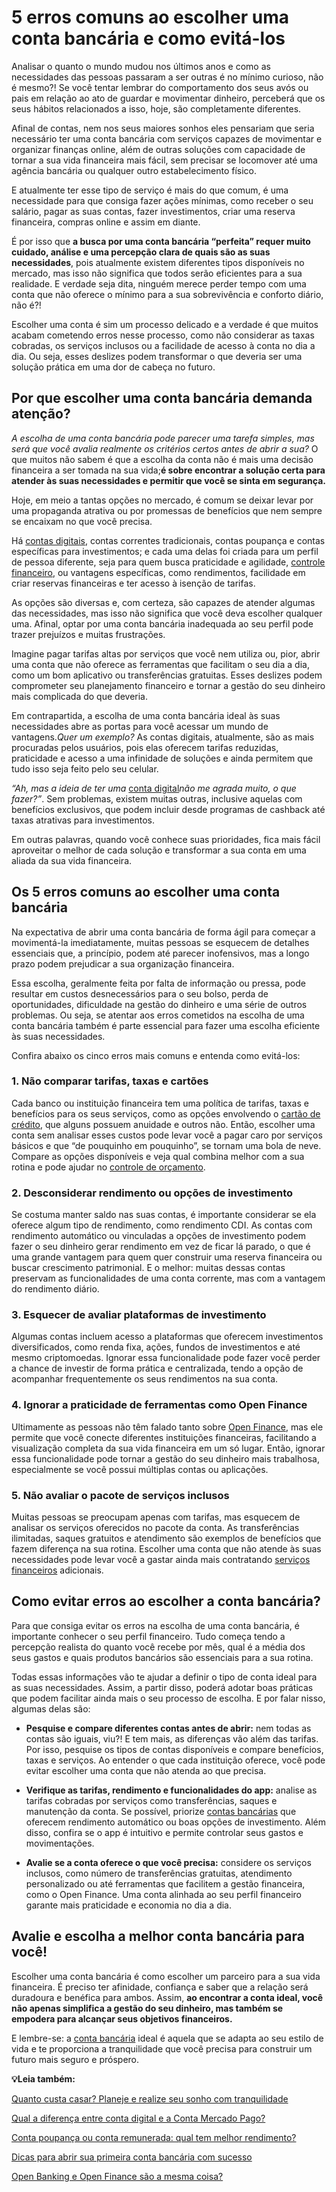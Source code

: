 # 5 erros comuns ao escolher uma conta bancária e como evitá-los

Analisar o quanto o mundo mudou nos últimos anos e como as necessidades das pessoas passaram a ser outras é no mínimo curioso, não é mesmo?! Se você tentar lembrar do comportamento dos seus avós ou pais em relação ao ato de guardar e movimentar dinheiro, perceberá que os seus hábitos relacionados a isso, hoje, são completamente diferentes.

Afinal de contas, nem nos seus maiores sonhos eles pensariam que seria necessário ter uma conta bancária com serviços capazes de movimentar e organizar finanças online, além de outras soluções com capacidade de tornar a sua vida financeira mais fácil, sem precisar se locomover até uma agência bancária ou qualquer outro estabelecimento físico.

E atualmente ter esse tipo de serviço é mais do que comum, é uma necessidade para que consiga fazer ações mínimas, como receber o seu salário, pagar as suas contas, fazer investimentos, criar uma reserva financeira, compras online e assim em diante.

É por isso que **a busca por uma conta bancária “perfeita” requer muito cuidado, análise e uma percepção clara de quais são as suas necessidades**, pois atualmente existem diferentes tipos disponíveis no mercado, mas isso não significa que todos serão eficientes para a sua realidade. E verdade seja dita, ninguém merece perder tempo com uma conta que não oferece o mínimo para a sua sobrevivência e conforto diário, não é?!

Escolher uma conta é sim um processo delicado e a verdade é que muitos acabam cometendo erros nesse processo, como não considerar as taxas cobradas, os serviços inclusos ou a facilidade de acesso à conta no dia a dia. Ou seja, esses deslizes podem transformar o que deveria ser uma solução prática em uma dor de cabeça no futuro.

## **Por que escolher uma conta bancária demanda atenção?**

*A escolha de uma conta bancária pode parecer uma tarefa simples, mas será que você avalia realmente os critérios certos antes de abrir a sua?* O que muitos não sabem é que a escolha da conta não é mais uma decisão financeira a ser tomada na sua vida;**é sobre encontrar a solução certa para atender às suas necessidades e permitir que você se sinta em segurança.**

Hoje, em meio a tantas opções no mercado, é comum se deixar levar por uma propaganda atrativa ou por promessas de benefícios que nem sempre se encaixam no que você precisa.

Há [contas digitais](https://meubolso.mercadopago.com.br/contas-digitais-saber-se-sao-a-melhor-escolha), contas correntes tradicionais, contas poupança e contas específicas para investimentos; e cada uma delas foi criada para um perfil de pessoa diferente, seja para quem busca praticidade e agilidade, [controle financeiro](https://meubolso.mercadopago.com.br/recursos-mercado-pago-para-controle-financeiro), ou vantagens específicas, como rendimentos, facilidade em criar reservas financeiras e ter acesso à isenção de tarifas.

As opções são diversas e, com certeza, são capazes de atender algumas das necessidades, mas isso não significa que você deva escolher qualquer uma. Afinal, optar por uma conta bancária inadequada ao seu perfil pode trazer prejuízos e muitas frustrações.

Imagine pagar tarifas altas por serviços que você nem utiliza ou, pior, abrir uma conta que não oferece as ferramentas que facilitam o seu dia a dia, como um bom aplicativo ou transferências gratuitas. Esses deslizes podem comprometer seu planejamento financeiro e tornar a gestão do seu dinheiro mais complicada do que deveria.

Em contrapartida, a escolha de uma conta bancária ideal às suas necessidades abre as portas para você acessar um mundo de vantagens.*Quer um exemplo?* As contas digitais, atualmente, são as mais procuradas pelos usuários, pois elas oferecem tarifas reduzidas, praticidade e acesso a uma infinidade de soluções e ainda permitem que tudo isso seja feito pelo seu celular.

*“Ah, mas a ideia de ter uma* [conta digital](https://meubolso.mercadopago.com.br/conta-digital)*não me agrada muito, o que fazer?”*. Sem problemas, existem muitas outras, inclusive aquelas com benefícios exclusivos, que podem incluir desde programas de cashback até taxas atrativas para investimentos.

Em outras palavras, quando você conhece suas prioridades, fica mais fácil aproveitar o melhor de cada solução e transformar a sua conta em uma aliada da sua vida financeira.

## **Os 5 erros comuns ao escolher uma conta bancária**

Na expectativa de abrir uma conta bancária de forma ágil para começar a movimentá-la imediatamente, muitas pessoas se esquecem de detalhes essenciais que, a princípio, podem até parecer inofensivos, mas a longo prazo podem prejudicar a sua organização financeira.

Essa escolha, geralmente feita por falta de informação ou pressa, pode resultar em custos desnecessários para o seu bolso, perda de oportunidades, dificuldade na gestão do dinheiro e uma série de outros problemas. Ou seja, se atentar aos erros cometidos na escolha de uma conta bancária também é parte essencial para fazer uma escolha eficiente às suas necessidades.

Confira abaixo os cinco erros mais comuns e entenda como evitá-los:

### **1. Não comparar tarifas, taxas e cartões**

Cada banco ou instituição financeira tem uma política de tarifas, taxas e benefícios para os seus serviços, como as opções envolvendo o [cartão de crédito](https://meubolso.mercadopago.com.br/taxas-cartao-de-credito), que alguns possuem anuidade e outros não. Então, escolher uma conta sem analisar esses custos pode levar você a pagar caro por serviços básicos e que “de pouquinho em pouquinho”, se tornam uma bola de neve. Compare as opções disponíveis e veja qual combina melhor com a sua rotina e pode ajudar no [controle de orçamento](https://meubolso.mercadopago.com.br/controle-de-orcamento-carnaval).

### **2. Desconsiderar rendimento ou opções de investimento**

Se costuma manter saldo nas suas contas, é importante considerar se ela oferece algum tipo de rendimento, como rendimento CDI. As contas com rendimento automático ou vinculadas a opções de investimento podem fazer o seu dinheiro gerar rendimento em vez de ficar lá parado, o que é uma grande vantagem para quem quer construir uma reserva financeira ou buscar crescimento patrimonial. E o melhor: muitas dessas contas preservam as funcionalidades de uma conta corrente, mas com a vantagem do rendimento diário.

### **3. Esquecer de avaliar plataformas de investimento**

Algumas contas incluem acesso a plataformas que oferecem investimentos diversificados, como renda fixa, ações, fundos de investimentos e até mesmo criptomoedas. Ignorar essa funcionalidade pode fazer você perder a chance de investir de forma prática e centralizada, tendo a opção de acompanhar frequentemente os seus rendimentos na sua conta.

### **4. Ignorar a praticidade de ferramentas como Open Finance**

Ultimamente as pessoas não têm falado tanto sobre [Open Finance](https://meubolso.mercadopago.com.br/open-finance), mas ele permite que você conecte diferentes instituições financeiras, facilitando a visualização completa da sua vida financeira em um só lugar. Então, ignorar essa funcionalidade pode tornar a gestão do seu dinheiro mais trabalhosa, especialmente se você possui múltiplas contas ou aplicações.

### **5. Não avaliar o pacote de serviços inclusos**

Muitas pessoas se preocupam apenas com tarifas, mas esquecem de analisar os serviços oferecidos no pacote da conta. As transferências ilimitadas, saques gratuitos e atendimento são exemplos de benefícios que fazem diferença na sua rotina. Escolher uma conta que não atende às suas necessidades pode levar você a gastar ainda mais contratando [serviços financeiros](https://meubolso.mercadopago.com.br/servicos-financeiros-conta-mercado-pago) adicionais.

## **Como evitar erros ao escolher a conta bancária?**

Para que consiga evitar os erros na escolha de uma conta bancária, é importante conhecer o seu perfil financeiro. Tudo começa tendo a percepção realista do quanto você recebe por mês, qual é a média dos seus gastos e quais produtos bancários são essenciais para a sua rotina.

Todas essas informações vão te ajudar a definir o tipo de conta ideal para as suas necessidades. Assim, a partir disso, poderá adotar boas práticas que podem facilitar ainda mais o seu processo de escolha. E por falar nisso, algumas delas são:

- **Pesquise e compare diferentes contas antes de abrir:** nem todas as contas são iguais, viu?! E tem mais, as diferenças vão além das tarifas. Por isso, pesquise os tipos de contas disponíveis e compare benefícios, taxas e serviços. Ao entender o que cada instituição oferece, você pode evitar escolher uma conta que não atenda ao que precisa.

- **Verifique as tarifas, rendimento e funcionalidades do app:** analise as tarifas cobradas por serviços como transferências, saques e manutenção da conta. Se possível, priorize [contas bancárias](https://meubolso.mercadopago.com.br/diferenca-entre-os-tipos-de-contas-bancarias) que oferecem rendimento automático ou boas opções de investimento. Além disso, confira se o app é intuitivo e permite controlar seus gastos e movimentações.

- **Avalie se a conta oferece o que você precisa:** considere os serviços inclusos, como número de transferências gratuitas, atendimento personalizado ou até ferramentas que facilitem a gestão financeira, como o Open Finance. Uma conta alinhada ao seu perfil financeiro garante mais praticidade e economia no dia a dia.

## **Avalie e escolha a melhor conta bancária para você!**

Escolher uma conta bancária é como escolher um parceiro para a sua vida financeira. É preciso ter afinidade, confiança e saber que a relação será duradoura e benéfica para ambos. Assim, **ao encontrar a conta ideal, você não apenas simplifica a gestão do seu dinheiro, mas também se empodera para alcançar seus objetivos financeiros.**

E lembre-se: a [conta bancária](https://meubolso.mercadopago.com.br/tipo-de-conta-bancaria-para-realidade-financeira) ideal é aquela que se adapta ao seu estilo de vida e te proporciona a tranquilidade que você precisa para construir um futuro mais seguro e próspero.

**💡Leia também:**

[Quanto custa casar? Planeje e realize seu sonho com tranquilidade](https://meubolso.mercadopago.com.br/quanto-custa-casar)

[Qual a diferença entre conta digital e a Conta Mercado Pago?](https://meubolso.mercadopago.com.br/qual-a-diferenca-entre-conta-digital-e-a-conta-mercado-pago)

[Conta poupança ou conta remunerada: qual tem melhor rendimento?](https://meubolso.mercadopago.com.br/conta-poupanca-ou-conta-remunerada)

[Dicas para abrir sua primeira conta bancária com sucesso](https://meubolso.mercadopago.com.br/primeira-conta-bancaria)

[Open Banking e Open Finance são a mesma coisa?](https://meubolso.mercadopago.com.br/open-banking-open-finance)